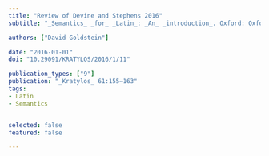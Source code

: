 ```yaml
---
title: "Review of Devine and Stephens 2016" 
subtitle: "_Semantics_ _for_ _Latin_: _An_ _introduction_. Oxford: Oxford University Press."

authors: ["David Goldstein"]

date: "2016-01-01"
doi: "10.29091/KRATYLOS/2016/1/11"

publication_types: ["9"]
publication: "_Kratylos_ 61:155–163"
tags:
- Latin
- Semantics


selected: false
featured: false

---
```

